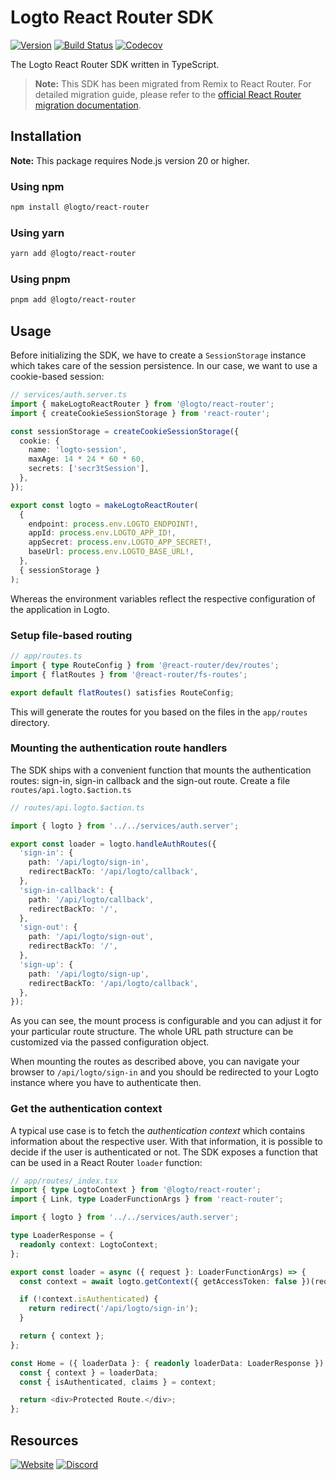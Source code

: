 # Logto React Router SDK

[![Version](https://img.shields.io/npm/v/@logto/react-router)](https://www.npmjs.com/package/@logto/react-router)
[![Build Status](https://github.com/logto-io/js/actions/workflows/main.yml/badge.svg)](https://github.com/logto-io/js/actions/workflows/main.yml)
[![Codecov](https://img.shields.io/codecov/c/github/logto-io/js)](https://app.codecov.io/gh/logto-io/js?branch=master)

The Logto React Router SDK written in TypeScript.

> **Note:** This SDK has been migrated from Remix to React Router. For detailed migration guide, please refer to the [official React Router migration documentation](https://reactrouter.com/upgrading/remix).

## Installation

**Note:** This package requires Node.js version 20 or higher.

### Using npm

```bash
npm install @logto/react-router
```

### Using yarn

```bash
yarn add @logto/react-router
```

### Using pnpm

```bash
pnpm add @logto/react-router
```

## Usage

Before initializing the SDK, we have to create a `SessionStorage` instance which takes care of the session persistence. In our case, we want to use a cookie-based session:

```ts
// services/auth.server.ts
import { makeLogtoReactRouter } from '@logto/react-router';
import { createCookieSessionStorage } from 'react-router';

const sessionStorage = createCookieSessionStorage({
  cookie: {
    name: 'logto-session',
    maxAge: 14 * 24 * 60 * 60,
    secrets: ['secr3tSession'],
  },
});

export const logto = makeLogtoReactRouter(
  {
    endpoint: process.env.LOGTO_ENDPOINT!,
    appId: process.env.LOGTO_APP_ID!,
    appSecret: process.env.LOGTO_APP_SECRET!,
    baseUrl: process.env.LOGTO_BASE_URL!,
  },
  { sessionStorage }
);
```

Whereas the environment variables reflect the respective configuration of the application in Logto.

### Setup file-based routing

```ts
// app/routes.ts
import { type RouteConfig } from '@react-router/dev/routes';
import { flatRoutes } from '@react-router/fs-routes';

export default flatRoutes() satisfies RouteConfig;
```

This will generate the routes for you based on the files in the `app/routes` directory.

### Mounting the authentication route handlers

The SDK ships with a convenient function that mounts the authentication routes: sign-in, sign-in callback and the sign-out route. Create a file `routes/api.logto.$action.ts`

```ts
// routes/api.logto.$action.ts

import { logto } from '../../services/auth.server';

export const loader = logto.handleAuthRoutes({
  'sign-in': {
    path: '/api/logto/sign-in',
    redirectBackTo: '/api/logto/callback',
  },
  'sign-in-callback': {
    path: '/api/logto/callback',
    redirectBackTo: '/',
  },
  'sign-out': {
    path: '/api/logto/sign-out',
    redirectBackTo: '/',
  },
  'sign-up': {
    path: '/api/logto/sign-up',
    redirectBackTo: '/api/logto/callback',
  },
});
```

As you can see, the mount process is configurable and you can adjust it for your particular route structure. The whole URL path structure can be customized via the passed configuration object.

When mounting the routes as described above, you can navigate your browser to `/api/logto/sign-in` and you should be redirected to your Logto instance where you have to authenticate then.

### Get the authentication context

A typical use case is to fetch the _authentication context_ which contains information about the respective user. With that information, it is possible to decide if the user is authenticated or not. The SDK exposes a function that can be used in a React Router `loader` function:

```ts
// app/routes/_index.tsx
import { type LogtoContext } from '@logto/react-router';
import { Link, type LoaderFunctionArgs } from 'react-router';

import { logto } from '../../services/auth.server';

type LoaderResponse = {
  readonly context: LogtoContext;
};

export const loader = async ({ request }: LoaderFunctionArgs) => {
  const context = await logto.getContext({ getAccessToken: false })(request);

  if (!context.isAuthenticated) {
    return redirect('/api/logto/sign-in');
  }

  return { context };
};

const Home = ({ loaderData }: { readonly loaderData: LoaderResponse }) => {
  const { context } = loaderData;
  const { isAuthenticated, claims } = context;

  return <div>Protected Route.</div>;
};
```

## Resources

[![Website](https://img.shields.io/badge/website-logto.io-8262F8.svg)](https://logto.io/)
[![Discord](https://img.shields.io/discord/965845662535147551?logo=discord&logoColor=ffffff&color=7389D8&cacheSeconds=600)](https://discord.gg/UEPaF3j5e6)

